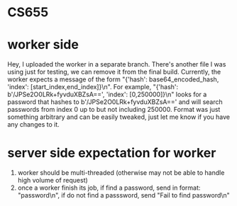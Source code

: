 # CS655

# worker side

Hey, I uploaded the worker in a separate branch. There's another file I was using just for testing, we can remove it from the final build. Currently, the worker expects a message of the form "{'hash': base64_encoded_hash, 'index': [start_index,end_index]}\n". For example, "{'hash': b'/JPSe2O0LRk+fyvduXBZsA==', 'index': [0,250000]}\n" looks for a password that hashes to b'/JPSe2O0LRk+fyvduXBZsA==' and will search passwords from index 0 up to but not including 250000. Format was just something arbitrary and can be easily tweaked, just let me know if you have any changes to it.

# server side expectation for worker
1. worker should be multi-threaded (otherwise may not be able to handle high volume of request) 
2. once a worker finish its job, if find a password, send in format: "password\n", if do not find a passsword, send "Fail to find password\n"



